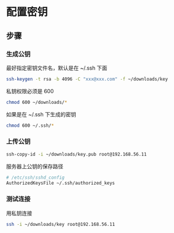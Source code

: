 # 配置密钥

## 步骤

### 生成公钥

最好指定密钥文件名，默认是在 ~/.ssh 下面

```sh
ssh-keygen -t rsa -b 4096 -C "xxx@xxx.com" -f ~/downloads/key
```

私钥权限必须是 600

```sh
chmod 600 ~/downloads/*
```

如果是在 ~/.ssh 下生成的密钥

```sh
chmod 600 ~/.ssh/*
```

### 上传公钥

```sh
ssh-copy-id -i ~/downloads/key.pub root@192.168.56.11
```

服务器上公钥的保存路径

```sh
# /etc/ssh/sshd_config
AuthorizedKeysFile ~/.ssh/authorized_keys
```

### 测试连接

用私钥连接

```sh
ssh -i ~/downloads/key root@192.168.56.11
```
